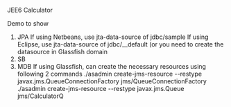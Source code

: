 JEE6 Calculator

Demo to show
1)  JPA
    If using Netbeans, use jta-data-source of jdbc/sample
    If using Eclipse, use jta-data-source of jdbc/__default (or you need to create the datasource in Glassfish domain
2)  SB
3)  MDB
    If using Glassfish, can create the necessary resources using following 2 commands
    ./asadmin create-jms-resource --restype javax.jms.QueueConnectionFactory jms/QueueConnectionFactory
    ./asadmin create-jms-resource --restype javax.jms.Queue jms/CalculatorQ

